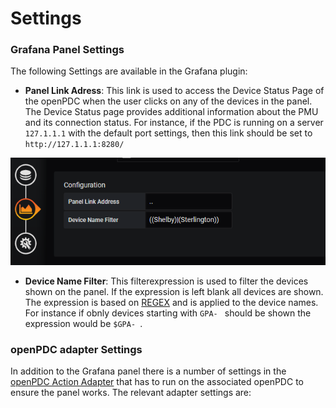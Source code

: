 ﻿# Settings

### Grafana Panel Settings
The following Settings are available in the Grafana plugin:
* **Panel Link Adress**: This link is used to access the Device Status Page of the openPDC when the user clicks on any of the devices in the panel. The Device Status page provides additional information about the PMU and its connection status.
For instance, if the PDC is running on a server `127.1.1.1` with the default port settings, then this link should be set to `http://127.1.1.1:8280/`

![GitHub Logo](./Source/src/images/Settings.png)

* **Device Name Filter**: This filterexpression is used to filter the devices shown on the panel. If the expression is left blank all devices are shown. The expression is based on [REGEX](google.com) and is applied to the device names.
For instance if obnly devices starting with `GPA- ` should be shown the expression would be `$GPA- `.

### openPDC adapter Settings
In addition to the Grafana panel there is a number of settings in the [openPDC Action Adapter](./Setup.md) that has to run on the associated openPDC to ensure the panel works.
The relevant adapter settings are:
